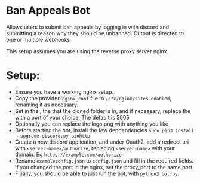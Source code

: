 # Ban Appeals Bot

Allows users to submit ban appeals by logging in with discord and submitting a reason why they should be unbanned.
Output is directed to one or multiple webhooks

This setup assumes you are using the reverse proxy server nginx.
# Setup:
* Ensure you have a working nginx setup.
* Copy the provided `nginx_conf` file to `/etc/nginx/sites-enabled`, renaming it as necessary.
* Set in the <server-name>, the <directory> that the cloned folder is in, and if necessary, replace the with a port of your choice, The default is 5005
* Optionally you can replace the logo.png with anything you like
* Before starting the bot, install the few depdendencies `sudo pip3 install --upgrade discord.py aiohttp`
* Create a new discord application, and under Oauth2, add a redirect uri with `<server-name>/authorize`, replacing `<server-name>` with your domain. Eg `https://example.com/authorize`
* Rename `exampleconfig.json` to `config.json` and fill in the required fields. If you changed the port in the nginx, set the proxy_port to the same port.
* Finally, you should be able to just run the bot, with `python3 bot.py`.
